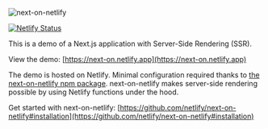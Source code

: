 ![next-on-netlify](https://raw.githubusercontent.com/netlify/next-on-netlify/main/next-on-netlify.png)

[![Netlify Status](https://api.netlify.com/api/v1/badges/3cab3713-1abb-4632-8bbb-eb2a1bca191a/deploy-status)](https://app.netlify.com/sites/next-on/deploys)

This is a demo of a Next.js application with Server-Side Rendering (SSR).

View the demo: [https://next-on.netlify.app](https://next-on.netlify.app)

The demo is hosted on Netlify. Minimal configuration required thanks to [the next-on-netlify npm package](https://www.npmjs.com/package/next-on-netlify).
next-on-netlify makes server-side rendering possible by using Netlify functions under the hood.

Get started with next-on-netlify: [https://github.com/netlify/next-on-netlify#installation](https://github.com/netlify/next-on-netlify#installation)
